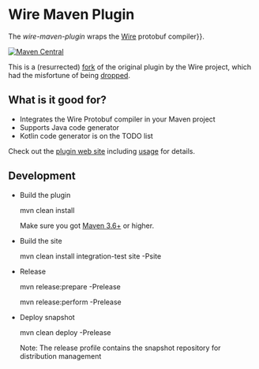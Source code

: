 Wire Maven Plugin
==================================

The *wire-maven-plugin* wraps the [Wire](https://square.github.io/wire/) protobuf compiler}}.

[![Maven Central](https://img.shields.io/maven-central/v/de.m3y.maven/wire-maven-plugin.svg)](http://search.maven.org/#search%7Cga%7C1%7Cde.m3y.maven.wire-maven-plugin)

This is a (resurrected) [fork](https://github.com/square/wire/tree/3.0.2/wire-maven-plugin) of the original plugin by the Wire project,
which had the misfortune of being [dropped](https://github.com/square/wire/pull/1326).

What is it good for?
--------------------

* Integrates the Wire Protobuf compiler in your Maven project
* Supports Java code generator
* Kotlin code generator is on the TODO list

Check out the [plugin web site][site] including [usage][site_usage] for details.

[site]: http://marcelmay.github.io/wire-maven-plugin/
[site_usage]: https://marcelmay.github.io/wire-maven-plugin/usage.html
[repo-snapshot]: https://oss.sonatype.org/content/repositories/snapshots/de/m3y/maven/wire-maven-plugin/

Development
-----------

* Build the plugin

    mvn clean install

  Make sure you got [Maven 3.6+][maven_download] or higher.

* Build the site

    mvn clean install integration-test site -Psite

* Release

    mvn release:prepare -Prelease

    mvn release:perform -Prelease

* Deploy snapshot

    mvn clean deploy -Prelease

  Note: The release profile contains the snapshot repository for distribution management

[maven_download]: http://maven.apache.org


